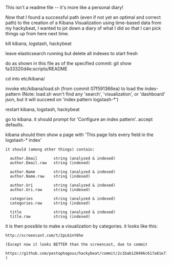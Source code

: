 
This isn't a readme file -- it's more like a personal diary!

Now that I found a successful path (even if not yet an optimal and correct path) to the
creation of a Kibana Visualization using time-based data from my hackybeat, I wanted to
jot down a diary of what I did so that I can pick things up from here next time.



kill kibana, logstash, hackybeat

leave elasticsearch running but delete all indexes to start fresh

do as shown in this file as of the specified commit:
    git show fa33320d4e:scripts/README

cd into etc/kibana/

invoke etc/kibana/load.sh (from commit 07f591366ea) to load the index-pattern
(Note: load.sh won't find any 'search', 'visualization', or 'dashboard' json, but it will
 succeed on 'index pattern logstash-*')

restart kibana, logstash, hackybeat

go to kibana. it should prompt for 'Configure an index pattern'. accept defaults.

kibana should then show a page with 'This page lists every field in the logstash-* index'

    it should (among other things) contain:

      author.Email       string (analyzed & indexed)
      author.Email.raw   string (indexed)

      author.Name        string (analyzed & indexed)
      author.Name.raw    string (indexed)

      author.Uri         string (analyzed & indexed)
      author.Uri.raw     string (indexed)

      categories         string (analyzed & indexed)
      categories.raw     string (indexed)

      title              string (analyzed & indexed)
      title.raw          string (indexed)


it is then possible to make a visualization by categories. it looks like this:

    http://screencast.com/t/2pL61nY6he

    (Except now it looks BETTER than the screencast, due to commit
     https://github.com/pestophagous/hackybeat/commit/2c1bab120496c617a81e71bc51f0c982773d8009 )
